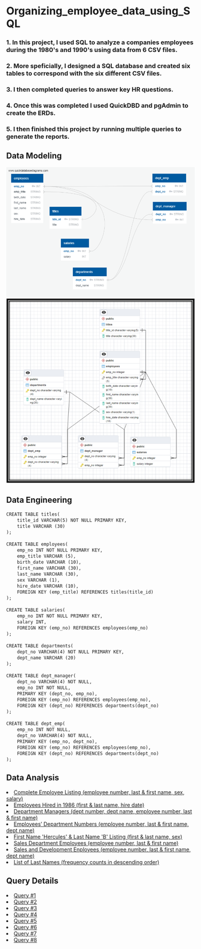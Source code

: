 # Organizing_employee_data_using_SQL

### 1. In this project, I used SQL to analyze a companies employees during the 1980's and 1990's using data from 6 CSV files. 

### 2. More speficially, I designed a SQL database and created six tables to correspond with the six different CSV files. 

### 3. I then completed queries to answer key HR questions. 

### 4. Once this was completed I used QuickDBD and pgAdmin to create the ERDs. 

### 5. I then finished this project by running multiple queries to generate the reports.

## Data Modeling


<img src = "Images/PewlettHackard_db_ERD_QuickDBD.png">
<img src = "Images/PewlettHackard_db_ERD.png">

## Data Engineering

```
CREATE TABLE titles(
	title_id VARCHAR(5) NOT NULL PRIMARY KEY, 
	title VARCHAR (30)
);

CREATE TABLE employees(
	emp_no INT NOT NULL PRIMARY KEY,
	emp_title VARCHAR (5),
	birth_date VARCHAR (10),
	first_name VARCHAR (30),
	last_name VARCHAR (30),
	sex VARCHAR (1),
	hire_date VARCHAR (10),
	FOREIGN KEY (emp_title) REFERENCES titles(title_id)
);

CREATE TABLE salaries(
	emp_no INT NOT NULL PRIMARY KEY,
	salary INT,
	FOREIGN KEY (emp_no) REFERENCES employees(emp_no)
);

CREATE TABLE departments(
	dept_no VARCHAR(4) NOT NULL PRIMARY KEY, 
	dept_name VARCHAR (20)
);

CREATE TABLE dept_manager(
	dept_no VARCHAR(4) NOT NULL,
	emp_no INT NOT NULL,
	PRIMARY KEY (dept_no, emp_no),
	FOREIGN KEY (emp_no) REFERENCES employees(emp_no),
	FOREIGN KEY (dept_no) REFERENCES departments(dept_no)
);

CREATE TABLE dept_emp(
	emp_no INT NOT NULL,
	dept_no VARCHAR(4) NOT NULL, 
	PRIMARY KEY (emp_no, dept_no),
	FOREIGN KEY (emp_no) REFERENCES employees(emp_no),
	FOREIGN KEY (dept_no) REFERENCES departments(dept_no)
);
```

## Data Analysis
  
<li><a href = "Query Results/Query 1_data-1676224140167.csv"> Complete Employee Listing (employee number, last & first name, sex, salary) </a></li>
<li><a href = "Query Results/Query 2_data-1676227624276.csv"> Employees Hired in 1986 (first & last name, hire date) </a></li>
<li><a href = "Query Results/Query 3_data-1676229890024.csv"> Department Managers (dept number, dept name, employee number, last & first name) </a></li>
<li><a href = "Query Results/Query 4_data-1676231835786.csv"> Employees’ Department Numbers (employee number, last & first name, dept name) </a></li>
<li><a href = "Query Results/Query 5_data-1676232646666.csv"> First Name 'Hercules' & Last Name 'B' Listing (first & last name, sex) </a></li>
<li><a href = "Query Results/Query 6_data-1676232994548.csv"> Sales Department Employees (employee number, last & first name) </a></li>
<li><a href = "Query Results/Query 7_data-1676233191647.csv"> Sales and Development Enployees (employee number, last & first name, dept name) </a></li>
<li><a href = "Query Results/Query 8_data-1676234311246.csv"> List of Last Names (frequency counts in descending order) </a></li>


## Query Details
<li><a href = "EmployeeSQL/Query #1.sql"> Query #1 </a></li>
<li><a href = "EmployeeSQL/Query #2.sql"> Query #2 </a></li>
<li><a href = "EmployeeSQL/Query #3.sql"> Query #3 </a></li>
<li><a href = "EmployeeSQL/Query #4.sql"> Query #4 </a></li>
<li><a href = "EmployeeSQL/Query #5.sql"> Query #5 </a></li>
<li><a href = "EmployeeSQL/Query #6.sql"> Query #6 </a></li>
<li><a href = "EmployeeSQL/Query #7.sql"> Query #7 </a></li>
<li><a href = "EmployeeSQL/Query #8.sql"> Query #8 </a></li>
